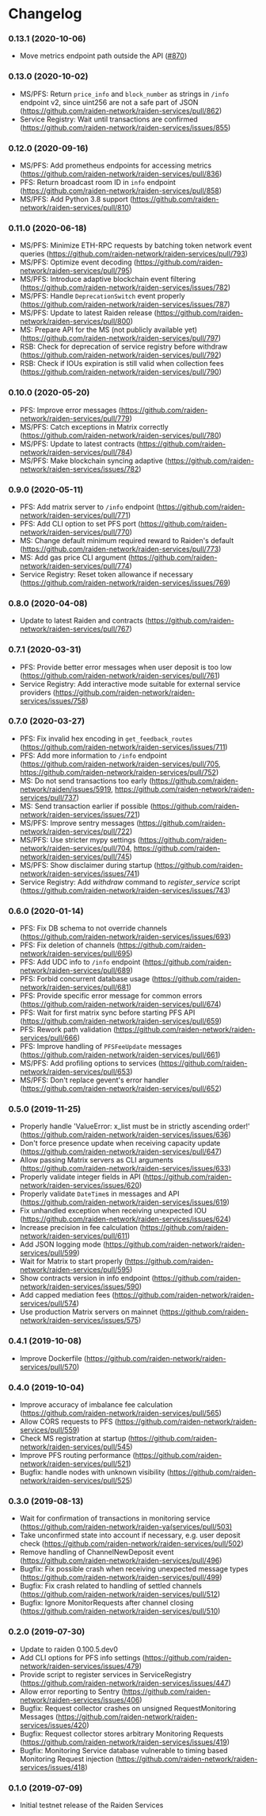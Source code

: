 # Changelog

### 0.13.1 (2020-10-06)

* Move metrics endpoint path outside the API ([#870](https://github.com/raiden-network/raiden-services/pull/870)) 

### 0.13.0 (2020-10-02)

* MS/PFS: Return `price_info` and `block_number` as strings in `/info` endpoint v2, since uint256 are not a safe part of JSON (https://github.com/raiden-network/raiden-services/pull/862)
* Service Registry: Wait until transactions are confirmed (https://github.com/raiden-network/raiden-services/issues/855)

### 0.12.0 (2020-09-16)

* MS/PFS: Add prometheus endpoints for accessing metrics (https://github.com/raiden-network/raiden-services/pull/836)
* PFS: Return broadcast room ID in `info` endpoint (https://github.com/raiden-network/raiden-services/pull/858)
* MS/PFS: Add Python 3.8 support (https://github.com/raiden-network/raiden-services/pull/810)

### 0.11.0 (2020-06-18)

* MS/PFS: Minimize ETH-RPC requests by batching token network event queries (https://github.com/raiden-network/raiden-services/pull/793)
* MS/PFS: Optimize event decoding (https://github.com/raiden-network/raiden-services/pull/795)
* MS/PFS: Introduce adaptive blockchain event filtering (https://github.com/raiden-network/raiden-services/issues/782)
* MS/PFS: Handle `DeprecationSwitch` event properly (https://github.com/raiden-network/raiden-services/issues/787)
* MS/PFS: Update to latest Raiden release (https://github.com/raiden-network/raiden-services/pull/800)
* MS: Prepare API for the MS (not publicly available yet) (https://github.com/raiden-network/raiden-services/pull/797)
* RSB: Check for deprecation of service registry before withdraw (https://github.com/raiden-network/raiden-services/pull/792)
* RSB: Check if IOUs expiration is still valid when collection fees (https://github.com/raiden-network/raiden-services/pull/790)

### 0.10.0 (2020-05-20)

* PFS: Improve error messages (https://github.com/raiden-network/raiden-services/pull/779)
* MS/PFS: Catch exceptions in Matrix correctly (https://github.com/raiden-network/raiden-services/pull/780)
* MS/PFS: Update to latest contracts (https://github.com/raiden-network/raiden-services/pull/784)
* MS/PFS: Make blockchain syncing adaptive (https://github.com/raiden-network/raiden-services/issues/782)

### 0.9.0 (2020-05-11)

* PFS: Add matrix server to `/info` endpoint (https://github.com/raiden-network/raiden-services/pull/771)
* PFS: Add CLI option to set PFS port (https://github.com/raiden-network/raiden-services/pull/770)
* MS: Change default minimum required reward to Raiden's default (https://github.com/raiden-network/raiden-services/pull/773)
* MS: Add gas price CLI argument (https://github.com/raiden-network/raiden-services/pull/774)
* Service Registry: Reset token allowance if necessary (https://github.com/raiden-network/raiden-services/issues/769)

### 0.8.0 (2020-04-08)

* Update to latest Raiden and contracts (https://github.com/raiden-network/raiden-services/pull/767)

### 0.7.1 (2020-03-31)

* PFS: Provide better error messages when user deposit is too low (https://github.com/raiden-network/raiden-services/pull/761)
* Service Registry: Add interactive mode suitable for external service providers (https://github.com/raiden-network/raiden-services/issues/758)

### 0.7.0 (2020-03-27)

* PFS: Fix invalid hex encoding in `get_feedback_routes` (https://github.com/raiden-network/raiden-services/issues/711)
* PFS: Add more information to `/info` endpoint (https://github.com/raiden-network/raiden-services/pull/705, https://github.com/raiden-network/raiden-services/pull/752)
* MS: Do not send transactions too early (https://github.com/raiden-network/raiden/issues/5919, https://github.com/raiden-network/raiden-services/pull/737)
* MS: Send transaction earlier if possible (https://github.com/raiden-network/raiden-services/issues/721)
* MS/PFS: Improve sentry messages (https://github.com/raiden-network/raiden-services/pull/722)
* MS/PFS: Use stricter mypy settings (https://github.com/raiden-network/raiden-services/pull/704, https://github.com/raiden-network/raiden-services/pull/745)
* MS/PFS: Show disclaimer during startup (https://github.com/raiden-network/raiden-services/issues/741)
* Service Registry: Add *withdraw* command to *register_service* script (https://github.com/raiden-network/raiden-services/issues/743)

### 0.6.0 (2020-01-14)

* PFS: Fix DB schema to not override channels (https://github.com/raiden-network/raiden-services/issues/693)
* PFS: Fix deletion of channels (https://github.com/raiden-network/raiden-services/pull/695)
* PFS: Add UDC info to `/info` endpoint (https://github.com/raiden-network/raiden-services/pull/689)
* PFS: Forbid concurrent database usage (https://github.com/raiden-network/raiden-services/pull/681)
* PFS: Provide specific error message for common errors (https://github.com/raiden-network/raiden-services/pull/674)
* PFS: Wait for first matrix sync before starting PFS API (https://github.com/raiden-network/raiden-services/pull/659)
* PFS: Rework path validation (https://github.com/raiden-network/raiden-services/pull/666)
* PFS: Improve handling of `PFSFeeUpdate` messages (https://github.com/raiden-network/raiden-services/pull/661)
* MS/PFS: Add profiling options to services (https://github.com/raiden-network/raiden-services/pull/653)
* MS/PFS: Don't replace gevent's error handler (https://github.com/raiden-network/raiden-services/pull/652)

### 0.5.0 (2019-11-25)

* Properly handle 'ValueError: x_list must be in strictly ascending order!' (https://github.com/raiden-network/raiden-services/issues/636)
* Don't force presence update when receiving capacity update (https://github.com/raiden-network/raiden-services/pull/647)
* Allow passing Matrix servers as CLI arguments (https://github.com/raiden-network/raiden-services/issues/633)
* Properly validate integer fields in API (https://github.com/raiden-network/raiden-services/issues/620)
* Properly validate `DateTime`s in messages and API (https://github.com/raiden-network/raiden-services/issues/619)
* Fix unhandled exception when receiving unexpected IOU (https://github.com/raiden-network/raiden-services/issues/624)
* Increase precision in fee calculation (https://github.com/raiden-network/raiden-services/pull/611)
* Add JSON logging mode (https://github.com/raiden-network/raiden-services/pull/599)
* Wait for Matrix to start properly (https://github.com/raiden-network/raiden-services/pull/595)
* Show contracts version in info endpoint (https://github.com/raiden-network/raiden-services/issues/590)
* Add capped mediation fees (https://github.com/raiden-network/raiden-services/pull/574)
* Use production Matrix servers on mainnet (https://github.com/raiden-network/raiden-services/issues/575)

### 0.4.1 (2019-10-08)

* Improve Dockerfile (https://github.com/raiden-network/raiden-services/pull/570)

### 0.4.0 (2019-10-04)

* Improve accuracy of imbalance fee calculation (https://github.com/raiden-network/raiden-services/pull/565)
* Allow CORS requests to PFS (https://github.com/raiden-network/raiden-services/pull/559)
* Check MS registration at startup (https://github.com/raiden-network/raiden-services/pull/545)
* Improve PFS routing performance (https://github.com/raiden-network/raiden-services/pull/521)
* Bugfix: handle nodes with unknown visibility (https://github.com/raiden-network/raiden-services/pull/525)

### 0.3.0 (2019-08-13)

* Wait for confirmation of transactions in monitoring service (https://github.com/raiden-network/raiden-ya(services/pull/503)
* Take unconfirmed state into account if necessary, e.g. user deposit check (https://github.com/raiden-network/raiden-services/pull/502)
* Remove handling of ChannelNewDeposit event (https://github.com/raiden-network/raiden-services/pull/496)
* Bugfix: Fix possible crash when receiving unexpected message types (https://github.com/raiden-network/raiden-services/pull/499)
* Bugfix: Fix crash related to handling of settled channels (https://github.com/raiden-network/raiden-services/pull/512)
* Bugfix: Ignore MonitorRequests after channel closing (https://github.com/raiden-network/raiden-services/pull/510)

### 0.2.0 (2019-07-30)

* Update to raiden 0.100.5.dev0
* Add CLI options for PFS info settings (https://github.com/raiden-network/raiden-services/issues/479)
* Provide script to register services in ServiceRegistry (https://github.com/raiden-network/raiden-services/issues/447)
* Allow error reporting to Sentry (https://github.com/raiden-network/raiden-services/issues/406)
* Bugfix: Request collector crashes on unsigned RequestMonitoring Messages (https://github.com/raiden-network/raiden-services/issues/420)
* Bugfix: Request collector stores arbitrary Monitoring Requests (https://github.com/raiden-network/raiden-services/issues/419)
* Bugfix: Monitoring Service database vulnerable to timing based Monitoring Request injection (https://github.com/raiden-network/raiden-services/issues/418)

### 0.1.0 (2019-07-09)

* Initial testnet release of the Raiden Services
